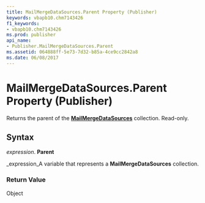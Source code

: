 ```yaml
---
title: MailMergeDataSources.Parent Property (Publisher)
keywords: vbapb10.chm7143426
f1_keywords:
- vbapb10.chm7143426
ms.prod: publisher
api_name:
- Publisher.MailMergeDataSources.Parent
ms.assetid: 064888ff-5e73-7d32-b85a-4ce9cc2842a8
ms.date: 06/08/2017
---
```



# MailMergeDataSources.Parent Property (Publisher)

Returns the parent of the  **[MailMergeDataSources](mailmergedatasources-object-publisher.md)** collection. Read-only.


## Syntax

 _expression_. **Parent**

 _expression_A variable that represents a  **MailMergeDataSources** collection.


### Return Value

Object


